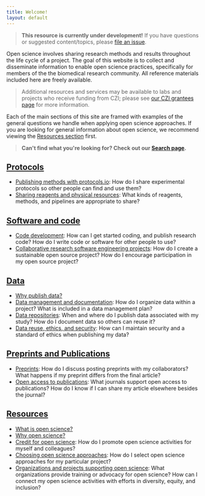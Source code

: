 ```yaml
---
title: Welcome!
layout: default
---
```


> **This resource is currently under development!**
> If you have questions or suggested content/topics,
> please [file an issue](https://github.com/chanzuckerberg/open-science/issues).

Open science involves sharing research methods and results throughout the life cycle of a project.
The goal of this website is to collect and disseminate information to enable open science practices,
specifically for members of the the biomedical research community.
All reference materials included here are freely available.

> Additional resources and services may be available to labs and projects who receive funding from CZI;
> please see [our CZI grantees page](/open-science/czi-grantees)
> for more information.

Each of the main sections of this site are framed with 
examples of the general questions we handle when applying open science approaches.
If you are looking for general information about open science,
we recommend viewing the [Resources section](#resources) first.

> **Can't find what you're looking for?
> Check out our [Search page](/open-science/search).**

## [Protocols](/open-science/protocols/overview)

- [Publishing methods with protocols.io](/open-science/protocols/overview#publishing-methods-with-protocolsio): How do I share experimental protocols so other people can find and use them?
- [Sharing reagents and physical resources](/open-science/protocols/overview#sharing-reagents-and-physical-resources): What kinds of reagents, methods, and pipelines are appropriate to share?

## [Software and code](/open-science/code/overview)

- [Code development](/open-science/code/overview#code-development): How can I get started coding, and publish research code? How do I write code or software for other people to use?
- [Collaborative research software engineering projects](/open-science/code/overview#collaborative-research-software-engineering-projects): How do I create a sustainable open source project? How do I encourage participation in my open source project?

## [Data](/open-science/data_sharing/overview)

- [Why publish data?](/open-science/data_sharing/overview#why-publish-data)
- [Data management and documentation](#data-management-and-documentation): How do I organize data within a project? What is included in a data management plan?
- [Data repositories](/open-science/data_sharing/overview#data-repositories): When and where do I publish data associated with my study? How do I document data so others can reuse it?
- [Data reuse, ethics, and security](/open-science/data_sharing/overview#data-reuse-ethics-and-security): How can I maintain security and a standard of ethics when publishing my data?

## [Preprints and Publications](/open-science/publications/overview)

- [Preprints](/open-science/publications/overview#preprints): How do I discuss posting preprints with my collaborators? What happens if my preprint differs from the final article?
- [Open access to publications](/open-science/publications/overview#open-access-to-publications): What journals support open access to publications? How do I know if I can share my article elsewhere besides the journal?

## [Resources](/open-science/resources/overview)

- [What is open science?](/open-science/resources/overview#what-is-open-science)
- [Why open science?](/open-science/resources/overview#why-open-science)
- [Credit for open science](/open-science/resources/overview#credit-for-open-science): How do I promote open science activities for myself and colleagues?
- [Choosing open science approaches](/open-science/resources/overview#choosing-open-science-approaches): How do I select open science approaches for my particular project?
- [Organizations and projects supporting open science](/open-science/resources/overview#organizations-and-projects-supporting-open-science): What organizations provide training or advocacy for open science? How can I connect my open science activities with efforts in diversity, equity, and inclusion?
